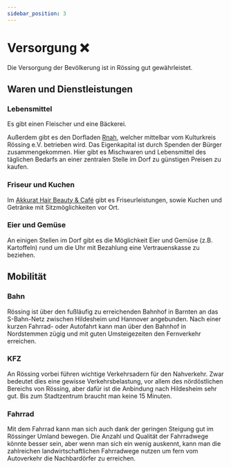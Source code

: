 ```yaml
---
sidebar_position: 3
---
```


# Versorgung ❌

Die Versorgung der Bevölkerung ist in Rössing gut gewährleistet.

## Waren und Dienstleistungen

### Lebensmittel

Es gibt einen Fleischer und eine Bäckerei.

Außerdem gibt es den Dorfladen [Rnah](https://www.rnah.de/), welcher mittelbar
vom Kulturkreis Rössing e.V. betrieben wird. Das Eigenkapital ist durch Spenden
der Bürger zusammengekommen. Hier gibt es Mischwaren und Lebensmittel des
täglichen Bedarfs an einer zentralen Stelle im Dorf zu günstigen Preisen zu
kaufen.

### Friseur und Kuchen

Im
[Akkurat Hair Beauty & Café](https://akkurathairbeautycafe.bookinbeautiful.de/)
gibt es Friseurleistungen, sowie Kuchen und Getränke mit Sitzmöglichkeiten vor
Ort.

### Eier und Gemüse

An einigen Stellen im Dorf gibt es die Möglichkeit Eier und Gemüse (z.B.
Kartoffeln) rund um die Uhr mit Bezahlung eine Vertrauenskasse zu beziehen.

## Mobilität

### Bahn

Rössing ist über den fußläufig zu erreichenden Bahnhof in Barnten an das
S-Bahn-Netz zwischen Hildesheim und Hannover angebunden. Nach einer kurzen
Fahrrad- oder Autofahrt kann man über den Bahnhof in Nordstemmen zügig und mit
guten Umsteigezeiten den Fernverkehr erreichen.

### KFZ

An Rössing vorbei führen wichtige Verkehrsadern für den Nahverkehr. Zwar
bedeutet dies eine gewisse Verkehrsbelastung, vor allem des nördöstlichen
Bereichs von Rössing, aber dafür ist die Anbindung nach Hildesheim sehr gut. Bis
zum Stadtzentrum braucht man keine 15 Minuten.

### Fahrrad

Mit dem Fahrrad kann man sich auch dank der geringen Steigung gut im Rössinger
Umland bewegen. Die Anzahl und Qualität der Fahrradwege könnte besser sein, aber
wenn man sich ein wenig auskennt, kann man die zahlreichen landwirtschaftlichen
Fahrradwege nutzen um fern vom Autoverkehr die Nachbardörfer zu erreichen.
